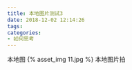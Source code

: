 ```yaml
---
title: 本地图片测试3
date: 2018-12-02 12:14:26
tags:
categories:
- 如何思考
---
```

本地图
{% asset_img 11.jpg %}
本地图片拍